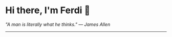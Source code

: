 <h1>Hi there, I'm Ferdi 👋</h1>

<p><em>
  "A man is literally what he thinks." — James Allen
</em></p>

---
